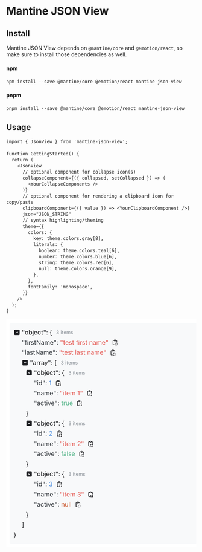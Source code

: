 # Mantine JSON View

## Install

Mantine JSON View depends on `@mantine/core` and `@emotion/react`, so make sure to install
those dependencies as well.

#### npm

```
npm install --save @mantine/core @emotion/react mantine-json-view
```

#### pnpm

```
pnpm install --save @mantine/core @emotion/react mantine-json-view
```

## Usage

```tsx
import { JsonView } from 'mantine-json-view';

function GettingStarted() {
  return (
    <JsonView
      // optional component for collapse icon(s)
      collapseComponent={({ collapsed, setCollapsed }) => (
        <YourCollapseComponents />
      )}
      // optional component for rendering a clipboard icon for copy/paste
      clipboardComponent={({ value }) => <YourClipboardComponent />}
      json="JSON_STRING"
      // syntax highlighting/theming
      theme={{
        colors: {
          key: theme.colors.gray[8],
          literals: {
            boolean: theme.colors.teal[6],
            number: theme.colors.blue[6],
            string: theme.colors.red[6],
            null: theme.colors.orange[9],
          },
        },
        fontFamily: 'monospace',
      }}
    />
  );
}
```

![Example Json View](static/images/readme-example.png 'Example Json View')
